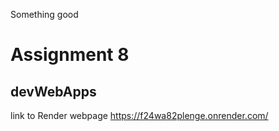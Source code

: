 Something good

# Assignment 8
## devWebApps
link to Render webpage
https://f24wa82plenge.onrender.com/

